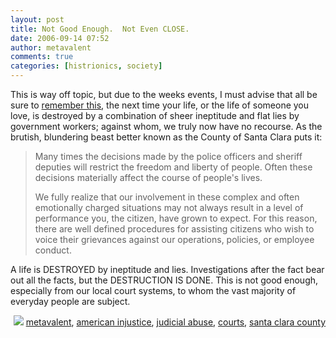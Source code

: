 ```yaml
---
layout: post
title: Not Good Enough.  Not Even CLOSE.
date: 2006-09-14 07:52
author: metavalent
comments: true
categories: [histrionics, society]
---
```

This is way off topic, but due to the weeks events, I must advise that all be sure to <a href="https://www.sccgov.org/portal/site/scc/menuitem.2c9f27538b48f388dfe093102830a429/?path=%2Fv7%2FSCC%20Public%20Portal%2FLaw%20and%20Justice%2FUnderstanding%20Your%20Rights%2FPolice%20Misconduct">remember this</a>, the next time your life, or the life of someone you love, is destroyed by a combination of sheer ineptitude and flat lies by government workers; against whom, we truly now have no recourse.  As the brutish, blundering beast better known as the County of Santa Clara puts it:
<blockquote>Many times the decisions made by the police officers and sheriff deputies will restrict the freedom and liberty of people. Often these decisions materially affect the course of people's lives.

We fully realize that our involvement in these complex and often emotionally charged situations may not always result in a level of performance you, the citizen, have grown to expect. For this reason, there are well defined procedures for assisting citizens who wish to voice their grievances against our operations, policies, or employee conduct.</blockquote>
A life is DESTROYED by ineptitude and lies.  Investigations after the fact bear out all the facts, but the DESTRUCTION IS DONE.  This is not good enough, especially from our local court systems, to whom the vast majority of everyday people are subject.

<!-- Tags -->
<div align="right"><img border="0" src="https://metavalent.info/images/technorati.bug.10x10.jpg" /> <a rel="tag" href="https://technorati.com/tag/metavalent">metavalent</a>, <a rel="tag" href="https://technorati.com/tag/american+injustice">american injustice</a>, <a rel="tag" href="https://technorati.com/tag/judicial+abuse">judicial abuse</a>, <a rel="tag" href="https://technorati.com/tag/courts">courts</a>, <a rel="tag" href="https://technorati.com/tag/santa+clara+county">santa clara county</a></div>
<!-- //End Tags -->
